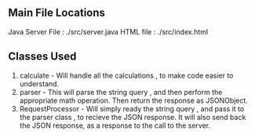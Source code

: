 ## Main File Locations
Java Server File : ./src/server.java
HTML file :  ./src/index.html

## Classes Used
1. calculate - Will handle all the calculations , to make code easier to understand.
2. parser - This will parse the string query , and then perform the appropriate math operation. Then return the response as JSONObject.
3. RequestProcessor - Will simply ready the string query , and pass it to the parser class , to recieve the JSON response. It will also send back the JSON response, as a response to the call to the server.
